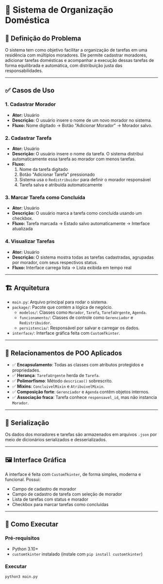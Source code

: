 # 🧹 Sistema de Organização Doméstica

## 📌 Definição do Problema
O sistema tem como objetivo facilitar a organização de tarefas em uma residência com múltiplos moradores. Ele permite cadastrar moradores, adicionar tarefas domésticas e acompanhar a execução dessas tarefas de forma equilibrada e automática, com distribuição justa das responsabilidades.

---

## ✅ Casos de Uso

### 1. Cadastrar Morador
- **Ator:** Usuário
- **Descrição:** O usuário insere o nome de um novo morador no sistema.
- **Fluxo:** Nome digitado → Botão "Adicionar Morador" → Morador salvo.

### 2. Cadastrar Tarefa
- **Ator:** Usuário  
- **Descrição:** O usuário insere o nome da tarefa. O sistema distribui automaticamente essa tarefa ao morador com menos tarefas.  
- **Fluxo:**
  1. Nome da tarefa digitado
  2. Botão "Adicionar Tarefa" pressionado
  3. Sistema usa o `Redistribuidor` para definir o morador responsável
  4. Tarefa salva e atribuída automaticamente

### 3. Marcar Tarefa como Concluída
- **Ator:** Usuário  
- **Descrição:** O usuário marca a tarefa como concluída usando um checkbox.  
- **Fluxo:** Tarefa marcada → Estado salvo automaticamente → Interface atualizada

### 4. Visualizar Tarefas
- **Ator:** Usuário  
- **Descrição:** O sistema mostra todas as tarefas cadastradas, agrupadas por morador, com seus respectivos status.  
- **Fluxo:** Interface carrega lista → Lista exibida em tempo real

---
## 🏗️ Arquitetura
- `main.py`: Arquivo principal para rodar o sistema.
- `package/`: Pacote que contém a lógica de negócio.
  - `modelos/`: Classes como `Morador`, `Tarefa`, `TarefaUrgente`, `Agenda`.
  - `funcionamento/`: Classes de controle como `Gerenciador` e `Redistribuidor`.
  - `persistencia/`: Responsável por salvar e carregar os dados.
- `interface/`: Interface gráfica feita com `CustomTkinter`.

---

## 🧪 Relacionamentos de POO Aplicados
- ✅ **Encapsulamento**: Todas as classes com atributos protegidos e propriedades.
- ✅ **Herança**: `TarefaUrgente` herda de `Tarefa`.
- ✅ **Polimorfismo**: Método `descricao()` sobrescrito.
- ✅ **Mixins**: `ConcluivelMixin` e `AtribuivelMixin`.
- ✅ **Composição forte**: `Gerenciador` e `Agenda` contêm objetos internos.
- ✅ **Associação fraca**: Tarefa conhece `responsavel_id`, mas não instancia `Morador`.

---

## 💾 Serialização
Os dados dos moradores e tarefas são armazenados em arquivos `.json` por meio de dicionários serializados e desserializados.

---

## 🖼️ Interface Gráfica
A interface é feita com `CustomTkinter`, de forma simples, moderna e funcional. Possui:
- Campo de cadastro de morador
- Campo de cadastro de tarefa com seleção de morador
- Lista de tarefas com status e morador
- Checkbox para marcar tarefas como concluídas

---

## 🚀 Como Executar

### Pré-requisitos
- Python 3.10+
- `customtkinter` instalado (instale com `pip install customtkinter`)


### Executar
```bash
python3 main.py
